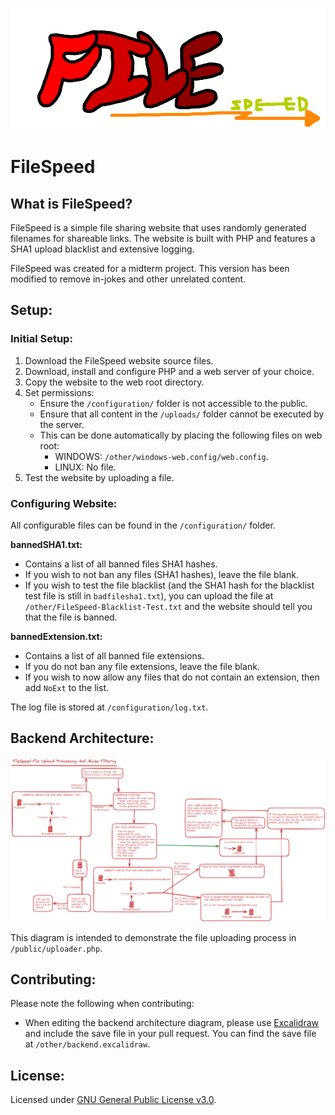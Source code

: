 ![FileSpeed Logo](./public/logo.png)

# FileSpeed

## What is FileSpeed?

FileSpeed is a simple file sharing website that uses randomly generated filenames for shareable links. The website is built with PHP and features a SHA1 upload blacklist and extensive logging. 

FileSpeed was created for a midterm project. This version has been modified to remove in-jokes and other unrelated content. 

## Setup:

### Initial Setup:

1) Download the FileSpeed website source files.
2) Download, install and configure PHP and a web server of your choice.
3) Copy the website to the web root directory.
4) Set permissions:
    - Ensure the `/configuration/` folder is not accessible to the public.
    - Ensure that all content in the `/uploads/` folder cannot be executed by the server.
    - This can be done automatically by placing the following files on web root:
        * WINDOWS: `/other/windows-web.config/web.config`.
        * LINUX: No file.
5) Test the website by uploading a file.

### Configuring Website:
All configurable files can be found in the `/configuration/` folder.

**bannedSHA1.txt:** 
- Contains a list of all banned files SHA1 hashes. 
- If you wish to not ban any files (SHA1 hashes), leave the file blank.
- If you wish to test the file blacklist (and the SHA1 hash for the blacklist test file is still in `badfilesha1.txt`), you can upload the file at `/other/FileSpeed-Blacklist-Test.txt` and the website should tell you that the file is banned.

**bannedExtension.txt:**
- Contains a list of all banned file extensions.  
- If you do not ban any file extensions, leave the file blank.
- If you wish to now allow any files that do not contain an extension, then add `NoExt` to the list. 

The log file is stored at `/configuration/log.txt`.

## Backend Architecture:

![Backend Logo](./other/backend.png)

This diagram is intended to demonstrate the file uploading process in `/public/uploader.php`.

## Contributing:

Please note the following when contributing:

- When editing the backend architecture diagram, please use [Excalidraw](https://excalidraw.com/) and include the save file in your pull request. You can find the save file at `/other/backend.excalidraw`.

## License:

Licensed under [GNU General Public License v3.0](https://www.gnu.org/licenses/gpl-3.0.en.html).